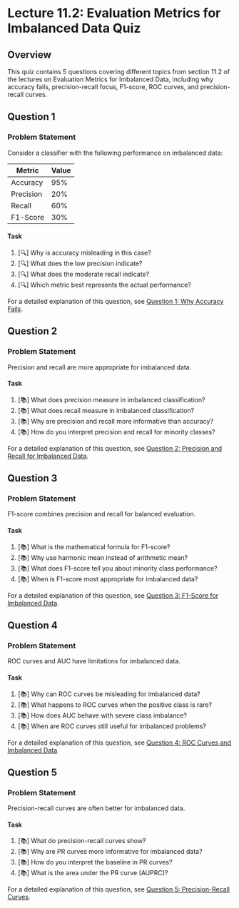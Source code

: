 # Lecture 11.2: Evaluation Metrics for Imbalanced Data Quiz

## Overview
This quiz contains 5 questions covering different topics from section 11.2 of the lectures on Evaluation Metrics for Imbalanced Data, including why accuracy fails, precision-recall focus, F1-score, ROC curves, and precision-recall curves.

## Question 1

### Problem Statement
Consider a classifier with the following performance on imbalanced data:

| Metric | Value |
|--------|-------|
| Accuracy | 95%   |
| Precision | 20%   |
| Recall | 60%   |
| F1-Score | 30%   |

#### Task
1. [🔍] Why is accuracy misleading in this case?
2. [🔍] What does the low precision indicate?
3. [🔍] What does the moderate recall indicate?
4. [🔍] Which metric best represents the actual performance?

For a detailed explanation of this question, see [Question 1: Why Accuracy Fails](L11_2_1_explanation.md).

## Question 2

### Problem Statement
Precision and recall are more appropriate for imbalanced data.

#### Task
1. [📚] What does precision measure in imbalanced classification?
2. [📚] What does recall measure in imbalanced classification?
3. [📚] Why are precision and recall more informative than accuracy?
4. [📚] How do you interpret precision and recall for minority classes?

For a detailed explanation of this question, see [Question 2: Precision and Recall for Imbalanced Data](L11_2_2_explanation.md).

## Question 3

### Problem Statement
F1-score combines precision and recall for balanced evaluation.

#### Task
1. [📚] What is the mathematical formula for F1-score?
2. [📚] Why use harmonic mean instead of arithmetic mean?
3. [📚] What does F1-score tell you about minority class performance?
4. [📚] When is F1-score most appropriate for imbalanced data?

For a detailed explanation of this question, see [Question 3: F1-Score for Imbalanced Data](L11_2_3_explanation.md).

## Question 4

### Problem Statement
ROC curves and AUC have limitations for imbalanced data.

#### Task
1. [📚] Why can ROC curves be misleading for imbalanced data?
2. [📚] What happens to ROC curves when the positive class is rare?
3. [📚] How does AUC behave with severe class imbalance?
4. [📚] When are ROC curves still useful for imbalanced problems?

For a detailed explanation of this question, see [Question 4: ROC Curves and Imbalanced Data](L11_2_4_explanation.md).

## Question 5

### Problem Statement
Precision-recall curves are often better for imbalanced data.

#### Task
1. [📚] What do precision-recall curves show?
2. [📚] Why are PR curves more informative for imbalanced data?
3. [📚] How do you interpret the baseline in PR curves?
4. [📚] What is the area under the PR curve (AUPRC)?

For a detailed explanation of this question, see [Question 5: Precision-Recall Curves](L11_2_5_explanation.md).

